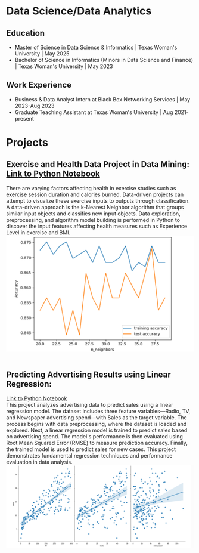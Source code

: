 # Data Science/Data Analytics

## Education
* Master of Science in Data Science & Informatics | Texas Woman's University | May 2025
* Bachelor of Science in Informatics (Minors in Data Science and Finance) | Texas Woman's University | May 2023

## Work Experience
* Business & Data Analyst Intern at Black Box Networking Services | May 2023-Aug 2023
* Graduate Teaching Assistant at Texas Woman's University | Aug 2021-present

# Projects
## **Exercise and Health Data Project in Data Mining:** [Link to Python Notebook](data-mining-fall2024/CSCI5833_CourseProject.ipynb) <br>
There are varying factors affecting health in exercise studies such as exercise session duration and calories burned. Data-driven projects can attempt to visualize these exercise inputs to outputs through classification.  A data-driven approach is the k-Nearest Neighbor algorithm that groups similar input objects and classifies new input objects. Data exploration, preprocessing, and algorithm model building is performed in Python to discover the input features affecting health measures such as Experience Level in exercise and BMI. <br>
![Training vs Test Accuracy of KNN](assets/img/trainvstest2.png) <br>
<br>

## **Predicting Advertising Results using Linear Regression:** <br> 
[Link to Python Notebook](machine-learning-fall2024/LinearRegression_BL.ipynb) <br>
This project analyzes advertising data to predict sales using a linear regression model. The dataset includes three feature variables—Radio, TV, and Newspaper advertising spend—with Sales as the target variable. The process begins with data preprocessing, where the dataset is loaded and explored. Next, a linear regression model is trained to predict sales based on advertising spend. The model's performance is then evaluated using Root Mean Squared Error (RMSE) to measure prediction accuracy. Finally, the trained model is used to predict sales for new cases. This project demonstrates fundamental regression techniques and performance evaluation in data analysis. <br>
![Linear Regression Plots](assets/img/linreg.png) <br>
